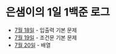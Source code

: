 # 은샘이의 1일 1백준 로그

- [7월 18일](./0718/) - 입출력 기본 문제
- [7월 19일](./0719/) - 조건문 기본 문제
- [7월 20일](./0720/) - 배열